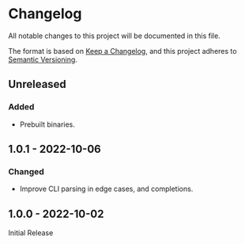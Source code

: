 # Changelog
All notable changes to this project will be documented in this file.

The format is based on [Keep a Changelog](https://keepachangelog.com/en/1.0.0/),
and this project adheres to [Semantic Versioning](https://semver.org/spec/v2.0.0.html).

## Unreleased
### Added
- Prebuilt binaries.

## 1.0.1 - 2022-10-06
### Changed
- Improve CLI parsing in edge cases, and completions.

## 1.0.0 - 2022-10-02
Initial Release
